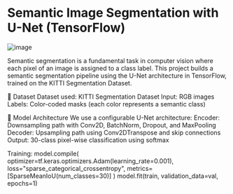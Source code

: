 # Semantic Image Segmentation with U-Net (TensorFlow)

![image](https://github.com/user-attachments/assets/2e35e6a3-23cd-4630-8b31-cf7f524ef75a)

Semantic segmentation is a fundamental task in computer vision where each pixel of an image is assigned to a class label. This project builds a semantic segmentation pipeline using the U-Net architecture in TensorFlow, trained on the KITTI Segmentation Dataset.


📂 Dataset
  Dataset used: KITTI Segmentation Dataset
  Input: RGB images
  Labels: Color-coded masks (each color represents a semantic class)


🧱 Model Architecture
We use a configurable U-Net architecture:
  Encoder: Downsampling path with Conv2D, BatchNorm, Dropout, and MaxPooling
  Decoder: Upsampling path using Conv2DTranspose and skip connections
  Output: 30-class pixel-wise classification using softmax


Training:
model.compile(
    optimizer=tf.keras.optimizers.Adam(learning_rate=0.001),
    loss="sparse_categorical_crossentropy",
    metrics=[SparseMeanIoU(num_classes=30)]
)
model.fit(train, validation_data=val, epochs=1)

